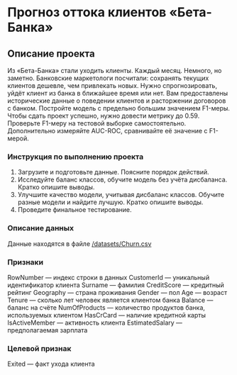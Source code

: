 # Прогноз оттока клиентов «Бета-Банка»

## Описание проекта

Из «Бета-Банка» стали уходить клиенты. Каждый месяц. Немного, но заметно. Банковские маркетологи посчитали: сохранять текущих клиентов дешевле, чем привлекать новых.
Нужно спрогнозировать, уйдёт клиент из банка в ближайшее время или нет. Вам предоставлены исторические данные о поведении клиентов и расторжении договоров с банком.
Постройте модель с предельно большим значением F1-меры. Чтобы сдать проект успешно, нужно довести метрику до 0.59. Проверьте F1-меру на тестовой выборке самостоятельно.
Дополнительно измеряйте AUC-ROC, сравнивайте её значение с F1-мерой.


### Инструкция по выполнению проекта

1. Загрузите и подготовьте данные. Поясните порядок действий.
2. Исследуйте баланс классов, обучите модель без учёта дисбаланса. Кратко опишите выводы.
3. Улучшите качество модели, учитывая дисбаланс классов. Обучите разные модели и найдите лучшую. Кратко опишите выводы.
4. Проведите финальное тестирование.

### Описание данных

Данные находятся в файле [/datasets/Churn.csv](https://code.s3.yandex.net/datasets/Churn.csv)

### Признаки

RowNumber — индекс строки в данных
CustomerId — уникальный идентификатор клиента
Surname — фамилия
CreditScore — кредитный рейтинг
Geography — страна проживания
Gender — пол
Age — возраст
Tenure — сколько лет человек является клиентом банка
Balance — баланс на счёте
NumOfProducts — количество продуктов банка, используемых клиентом
HasCrCard — наличие кредитной карты
IsActiveMember — активность клиента
EstimatedSalary — предполагаемая зарплата

### Целевой признак

Exited — факт ухода клиента
